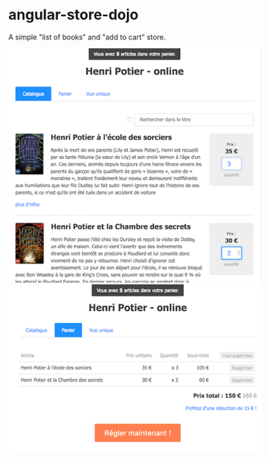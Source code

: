 # angular-store-dojo

A simple "list of books" and "add to cart" store.

<img src="screenshot-1.png" width="600" />

<img src="screenshot-2.png" width="600" />
